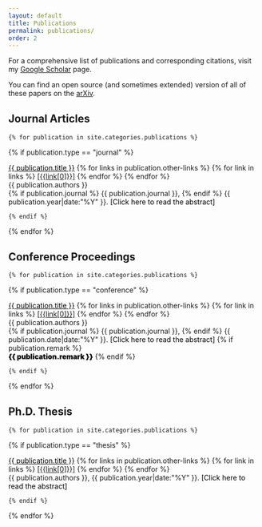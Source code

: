 ```yaml
---
layout: default
title: Publications
permalink: publications/
order: 2
---
```


For a comprehensive list of publications and corresponding citations, visit my <a href="https://scholar.google.com/citations?user=2snI7NsAAAAJ&hl=en"> Google Scholar</a> page.

You can find an open source (and sometimes extended) version of all of these papers on the <a href="https://arxiv.org"> arXiv</a>.

<h2 style="margin-top:30px;"> Journal Articles </h2>

<div class="home">
  
  
    {% for publication in site.categories.publications %}


<div class="publication" id="publication-{{publication.id}}">
    {% if publication.type == "journal" %}
    <p><span class="title"><a style="color:black;" href="{{publication.paper-link}}">{{ publication.title }}</a></span> 
        {% for links in publication.other-links %}
        {% for link in links %}
        <a style="font-size:14px;" href="{{link[1]}}">[{{link[0]}}]</a>
        {% endfor %}
        {% endfor %} <br>
       <span class="authors">{{ publication.authors }}</span><br> 
        {% if publication.journal %}
       <span class="journal">{{ publication.journal }},</span>
        {% endif %}
    <span class="date">{{ publication.year|date:"%Y" }}.</span>
        <nobr><a style="font-size:14px;color:black;" id="show-abstract-{{forloop.index}}"><span id="abstract-icon-{{forloop.index}}" class="ui-icon ui-icon-plus"></span> [Click here to read the abstract]</a></nobr>
    </p>
    <p hidden class="abstract-info minimize" id="abstract-info-{{forloop.index}}">{{ publication.content | strip_html }}</p>
    
    {% endif %}

</div>

{% endfor %}


<h2 style="margin-top:30px;"> Conference Proceedings </h2>

    {% for publication in site.categories.publications %}

<div class="publication" id="publication-{{publication.id}}">
    {% if publication.type == "conference" %}
    <p><span class="title"><a style="color:black;" href="{{publication.paper-link}}">{{ publication.title }}</a></span> 
        {% for links in publication.other-links %}
        {% for link in links %}
        <a style="font-size:14px;" href="{{link[1]}}">[{{link[0]}}]</a>
        {% endfor %}
        {% endfor %} <br>
       <span class="authors">{{ publication.authors }}</span><br> 
        {% if publication.journal %}
       <span class="journal">{{ publication.journal }},</span>
        {% endif %}
    <span class="date">{{ publication.date|date:"%Y" }}.</span>
        <nobr><a style="font-size:14px;color:black;" id="show-abstract-{{forloop.index}}"><span id="abstract-icon-{{forloop.index}}" class="ui-icon ui-icon-plus"></span> [Click here to read the abstract]</a></nobr>
        {% if publication.remark %} <br>
        <span class="remark" style="color:black;font-weight:1000;margin-bottom:50px"> {{ publication.remark }}</span>
        {% endif %}
    </p>
    <p hidden class="abstract-info minimize" id="abstract-info-{{forloop.index}}">{{ publication.content | strip_html }}</p>
    
    {% endif %}

</div>

{% endfor %}

</div>

<h2 style="margin-top:30px;"> Ph.D. Thesis </h2>

<div class="home">
  
  
    {% for publication in site.categories.publications %}


<div class="publication" id="publication-{{publication.id}}">
    {% if publication.type == "thesis" %}
    <p><span class="title"><a style="color:black;" href="{{publication.paper-link}}">{{ publication.title }}</a></span> 
        {% for links in publication.other-links %}
        {% for link in links %}
        <a style="font-size:14px;" href="{{link[1]}}">[{{link[0]}}]</a>
        {% endfor %}
        {% endfor %} <br>
       <span class="authors">{{ publication.authors }},</span> 
       <span class="date">{{ publication.year|date:"%Y" }}.</span>
        <a style="font-size:14px;color:black;" id="show-abstract-{{forloop.index}}"><span id="abstract-icon-{{forloop.index}}" class="ui-icon ui-icon-plus"></span> [Click here to read the abstract]</a>
    </p>
    <p hidden class="abstract-info minimize" id="abstract-info-{{forloop.index}}">{{ publication.content | strip_html }}</p>
    
    {% endif %}

</div>

{% endfor %}



<script>
 $(document).ready(function(){
     {% for publication in site.categories.publications %}
     $("#abstract-info-{{forloop.index}}").hide();
     $("#show-abstract-{{forloop.index}}").click(function(){
         var icon = $("#abstract-icon-{{forloop.index}}");
         icon.toggleClass("ui-icon-plusthick");
         icon.toggleClass("ui-icon-minusthick");
         $("#abstract-info-{{forloop.index}}").toggle();
     });
     {% endfor %}
 });
 // http://jsfiddle.net/iambriansreed/bjdSF/
 jQuery(function(){
     var minimized_elements = $('p.minimize');
     var max_length = 100000;
     minimized_elements.each(function(){
         var t = $(this).text();
         if(t.length < max_length) return;

         $(this).html(
             t.slice(0, max_length)+'<span>... </span><a href="#" class="more">More</a>'+
             '<span style="display:none;">'+ t.slice(max_length, t.length)+' <a href="#" class="less">Less</a></span>'
         );

     });

     $('a.more', minimized_elements).click(function(event){
         event.preventDefault();
         $(this).hide().prev().hide();
         $(this).next().show();
     });

     $('a.less', minimized_elements).click(function(event){
         event.preventDefault();
         $(this).parent().hide().prev().show().prev().show();
     });
 });
</script>
